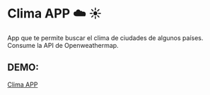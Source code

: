 # Clima APP :cloud: :sunny:

App que te permite buscar el clima de ciudades de algunos países. Consume la API de Openweathermap.

## DEMO:

[Clima APP](https://clima-appbkp.netlify.app)
